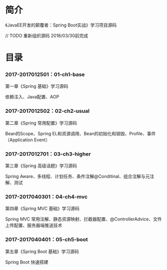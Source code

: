 # 简介 

《JavaEE开发的颠覆者：Spring Boot实战》学习项目源码

// TODO 重新组织源码 2018/03/30前完成

# 目录 

### 2017-2017012501：01-ch1-base<br>
第一章《Spring 基础》学习源码
<p>
依赖注入、Java配置、AOP
</p>

### 2017-2017012502：02-ch2-usual<br>
第二章《Spring 常用配置》学习源码
<p>
Bean的Scope、Spring EL和资源调用、Bean的初始化和销毁、Profile、事件（Application Event）
</p>

### 2017-2017012701：03-ch3-higher<br>
第三章《Spring 高级话题》学习源码
<p>
Spring Aware、多线程、计划任务、条件注解@Conditinal、组合注解与元注解、测试
</p>

### 2017-2017040301：04-ch4-mvc<br>
第四章《Spring MVC 基础》学习源码
<p>
Spring MVC 常用注解、静态资源映射、拦截器配置、@ControllerAdvice、文件上传配置、服务器端推送技术
</p>

### 2017-2017040401：05-ch5-boot<br>
第五章《Spring Boot 基础》学习源码
<p>
Spring Boot 快速搭建 
</p>
